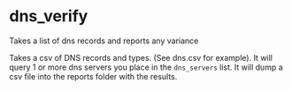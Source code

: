 # dns_verify
Takes a list of dns records and reports any variance

Takes a csv of DNS records and types. (See dns.csv for example). It will query 1 or more dns servers you place in the `dns_servers` list. It will dump a csv file into the reports folder with the results.